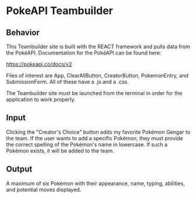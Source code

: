 # PokeAPI Teambuilder

## Behavior
This Teambuilder site is built with the REACT framework and pulls data from the PokéAPI. Documentation for the PokéAPI can be found here:

https://pokeapi.co/docs/v2

Files of interest are App, ClearAllButton, CreatorButton, PokemonEntry, and SubmissionForm. All of these have a .js and a .css.

The Teambuilder site must be launched from the terminal in order for the application to work properly.

## Input

Clicking the "Creator's Choice" button adds my favorite Pokémon Gengar to the team. If the user wants to add a specific Pokémon, they must provide the correct spelling of the Pokémon's name in lowercase. If such a Pokémon exists, it will be added to the team.

## Output

A maximum of six Pokémon with their appearance, name, typing, abilities, and potential moves displayed.